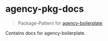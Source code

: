 # agency-pkg-docs

>Package-Pattern for [agency-boilerplate](https://github.com/StephanGerbeth/agency-boilerplate)

Contains docs for agency-boilerplate.

